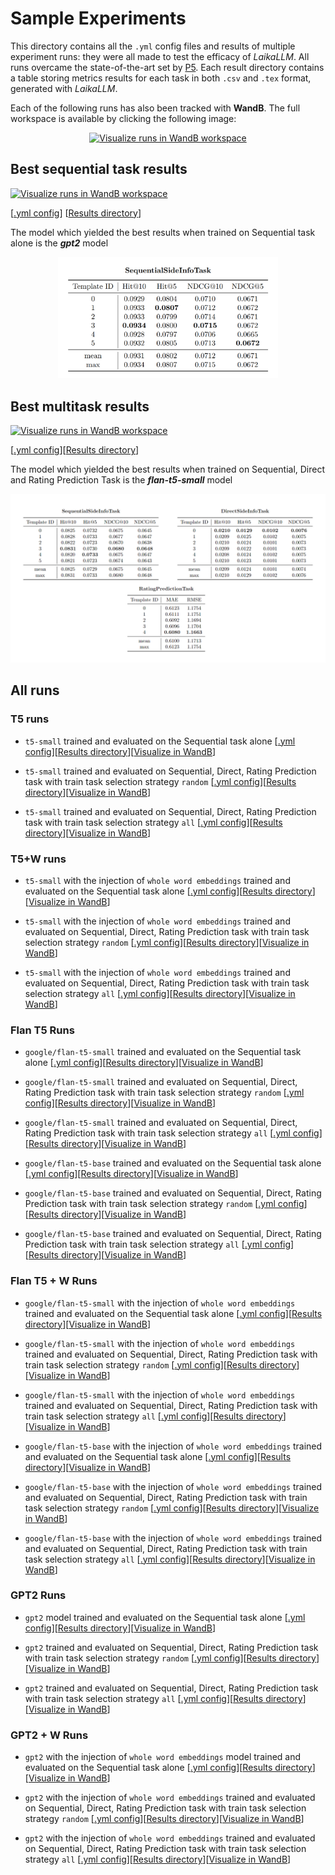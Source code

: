 # Sample Experiments

This directory contains all the `.yml` config files and results of multiple experiment runs: they were all made
to test the efficacy of *LaikaLLM*. All runs overcame the state-of-the-art set by [P5](https://arxiv.org/pdf/2203.13366.pdf).
Each result directory contains a table storing metrics results for each task in both `.csv` and `.tex` format, generated with *LaikaLLM*.

Each of the following runs has also been tracked with **WandB**. The full workspace is available by clicking the following image:

<p align="center">
  <a href="https://wandb.ai/silleellie/LaikaLLM" > 
    <img src="https://raw.githubusercontent.com/wandb/assets/main/wandb-logo-yellow-dots-black-wb.svg" alt="Visualize runs in WandB workspace" width="20%"/>
  </a>
</p>

## Best sequential task results
<a href="https://wandb.ai/silleellie/LaikaLLM/runs/7cq8bk1g">
  <img src="https://raw.githubusercontent.com/wandb/assets/main/wandb-github-badge-28.svg" alt="Visualize runs in WandB workspace" width="150px"/>
</a>

[[.yml config](gpt2/gpt2_seq.yml)] [[Results directory](gpt2/metrics_results/gpt2_seq)]

The model which yielded the best results when trained on Sequential task alone is the ***gpt2*** model
<p align="center">
    <img src="best_seq_results.png" alt="Best Sequential results" width="70%"/>
</p>

## Best multitask results
<a href="https://wandb.ai/silleellie/LaikaLLM/runs/u4kz46fl">
  <img src="https://raw.githubusercontent.com/wandb/assets/main/wandb-github-badge-28.svg" alt="Visualize runs in WandB workspace" width="150px"/>
</a>

[[.yml config](flan-t5/flan_t5_full_all.yml)][[Results directory](flan-t5/metrics_results/flan_t5_full_all)]

The model which yielded the best results when trained on Sequential, Direct and Rating Prediction Task is the ***flan-t5-small*** model 
<p align="center">
    <img src="best_all_results.png" alt="Best all results"/>
</p>

## All runs

### T5 runs
- `t5-small` trained and evaluated on the Sequential task alone [[.yml config](t5/t5_seq.yml)][[Results directory](t5/metrics_results/t5_seq)][[Visualize in WandB](https://wandb.ai/silleellie/LaikaLLM/runs/jv3dqr74)]

- `t5-small` trained and evaluated on Sequential, Direct, Rating Prediction task with train task selection strategy `random` [[.yml config](t5/t5_full_random.yml)][[Results directory](t5/metrics_results/t5_full_random)][[Visualize in WandB](https://wandb.ai/silleellie/LaikaLLM/runs/bxw0sogy)]

- `t5-small` trained and evaluated on Sequential, Direct, Rating Prediction task with train task selection strategy `all` [[.yml config](t5/t5_full_all.yml)][[Results directory](t5/metrics_results/t5_full_all)][[Visualize in WandB](https://wandb.ai/silleellie/LaikaLLM/runs/rrve3o96)]

### T5+W runs
- `t5-small` with the injection of `whole word embeddings` trained and evaluated on the Sequential task alone [[.yml config](t5+w/t5+w_seq.yml)][[Results directory](t5+w/metrics_results/t5+w_seq)][[Visualize in WandB](https://wandb.ai/silleellie/LaikaLLM/runs/4y3idqj5)]

- `t5-small` with the injection of `whole word embeddings` trained and evaluated on Sequential, Direct, Rating Prediction task with train task selection strategy `random` [[.yml config](t5+w/t5+w_full_random.yml)][[Results directory](t5+w/metrics_results/t5+w_full_random)][[Visualize in WandB](https://wandb.ai/silleellie/LaikaLLM/runs/he9ypxdb)]

- `t5-small` with the injection of `whole word embeddings` trained and evaluated on Sequential, Direct, Rating Prediction task with train task selection strategy `all` [[.yml config](t5+w/t5+w_full_all.yml)][[Results directory](t5+w/metrics_results/t5+w_full_all)][[Visualize in WandB](https://wandb.ai/silleellie/LaikaLLM/runs/tcqrvyon)]


### Flan T5 Runs
- `google/flan-t5-small` trained and evaluated on the Sequential task alone [[.yml config](flan-t5/flan_t5_seq.yml)][[Results directory](flan-t5/metrics_results/flan_t5_seq)][[Visualize in WandB](https://wandb.ai/silleellie/LaikaLLM/runs/2t521nr4)]

- `google/flan-t5-small` trained and evaluated on Sequential, Direct, Rating Prediction task with train task selection strategy `random` [[.yml config](flan-t5/flan_t5_full_random.yml)][[Results directory](flan-t5/metrics_results/flan_t5_full_random)][[Visualize in WandB](https://wandb.ai/silleellie/LaikaLLM/runs/3kpr4nas)]

- `google/flan-t5-small` trained and evaluated on Sequential, Direct, Rating Prediction task with train task selection strategy `all` [[.yml config](flan-t5/flan_t5_full_all.yml)][[Results directory](flan-t5/metrics_results/flan_t5_full_all)][[Visualize in WandB](https://wandb.ai/silleellie/LaikaLLM/runs/mb0rn9a8)]

- `google/flan-t5-base` trained and evaluated on the Sequential task alone [[.yml config](flan-t5/flan_t5_base_seq.yml)][[Results directory](flan-t5/metrics_results/flan_t5_base_seq)][[Visualize in WandB](https://wandb.ai/silleellie/LaikaLLM/runs/jzmgz2p9)]

- `google/flan-t5-base` trained and evaluated on Sequential, Direct, Rating Prediction task with train task selection strategy `random` [[.yml config](flan-t5/flan_t5_base_full_random.yml)][[Results directory](flan-t5/metrics_results/flan_t5_base_full_random)][[Visualize in WandB](https://wandb.ai/silleellie/LaikaLLM/runs/0kc6nh03)]

- `google/flan-t5-base` trained and evaluated on Sequential, Direct, Rating Prediction task with train task selection strategy `all` [[.yml config](flan-t5/flan_t5_base_full_all.yml)][[Results directory](flan-t5/metrics_results/flan_t5_base_full_all)][[Visualize in WandB](https://wandb.ai/silleellie/LaikaLLM/runs/iyd0whix)]


### Flan T5 + W Runs
- `google/flan-t5-small` with the injection of `whole word embeddings` trained and evaluated on the Sequential task alone [[.yml config](flan-t5+w/flan_t5+w_seq.yml)][[Results directory](flan-t5+w/metrics_results/flan_t5+w_seq)][[Visualize in WandB](https://wandb.ai/silleellie/LaikaLLM/runs/cuz0hguh)]

- `google/flan-t5-small` with the injection of `whole word embeddings` trained and evaluated on Sequential, Direct, Rating Prediction task with train task selection strategy `random` [[.yml config](flan-t5+w/flan_t5+w_full_random.yml)][[Results directory](flan-t5+w/metrics_results/flan_t5+w_full_random)][[Visualize in WandB](https://wandb.ai/silleellie/LaikaLLM/runs/7n03oosq)]

- `google/flan-t5-small` with the injection of `whole word embeddings` trained and evaluated on Sequential, Direct, Rating Prediction task with train task selection strategy `all` [[.yml config](flan-t5+w/flan_t5+w_full_all.yml)][[Results directory](flan-t5+w/metrics_results/flan_t5+w_full_all)][[Visualize in WandB](https://wandb.ai/silleellie/LaikaLLM/runs/mfi0zvjs)]

- `google/flan-t5-base` with the injection of `whole word embeddings` trained and evaluated on the Sequential task alone [[.yml config](flan-t5+w/flan_t5+w_base_seq.yml)][[Results directory](flan-t5+w/metrics_results/flan_t5+w_base_seq)][[Visualize in WandB](https://wandb.ai/silleellie/LaikaLLM/runs/our9jkc3)]

- `google/flan-t5-base` with the injection of `whole word embeddings` trained and evaluated on Sequential, Direct, Rating Prediction task with train task selection strategy `random` [[.yml config](flan-t5+w/flan_t5+w_base_full_random.yml)][[Results directory](flan-t5+w/metrics_results/flan_t5+w_base_full_random)][[Visualize in WandB](https://wandb.ai/silleellie/LaikaLLM/runs/efba0es8)]

- `google/flan-t5-base` with the injection of `whole word embeddings` trained and evaluated on Sequential, Direct, Rating Prediction task with train task selection strategy `all` [[.yml config](flan-t5+w/flan_t5+w_base_full_all.yml)][[Results directory](flan-t5+w/metrics_results/flan_t5+w_base_full_all)][[Visualize in WandB](https://wandb.ai/silleellie/LaikaLLM/runs/oxxjo006)]


### GPT2 Runs
- `gpt2` model trained and evaluated on the Sequential task alone [[.yml config](gpt2/gpt2_seq.yml)][[Results directory](gpt2/metrics_results/gpt2_seq)][[Visualize in WandB](https://wandb.ai/silleellie/LaikaLLM/runs/jzmgz2p9)]

- `gpt2` trained and evaluated on Sequential, Direct, Rating Prediction task with train task selection strategy `random` [[.yml config](gpt2/gpt2_full_random.yml)][[Results directory](gpt2/metrics_results/gpt2_full_random)][[Visualize in WandB](https://wandb.ai/silleellie/LaikaLLM/runs/0kc6nh03)]

- `gpt2` trained and evaluated on Sequential, Direct, Rating Prediction task with train task selection strategy `all` [[.yml config](gpt2/gpt2_full_all.yml)][[Results directory](gpt2/metrics_results/gpt2_full_all)][[Visualize in WandB](https://wandb.ai/silleellie/LaikaLLM/runs/iyd0whix)]


### GPT2 + W Runs
- `gpt2` with the injection of `whole word embeddings` model trained and evaluated on the Sequential task alone [[.yml config](gpt2+w/gpt2+w_seq.yml)][[Results directory](gpt2+w/metrics_results/gpt2+w_seq)][[Visualize in WandB](https://wandb.ai/silleellie/LaikaLLM/runs/dnw1ope5)]

- `gpt2` with the injection of `whole word embeddings` trained and evaluated on Sequential, Direct, Rating Prediction task with train task selection strategy `random` [[.yml config](gpt2+w/gpt2+w_full_random.yml)][[Results directory](gpt2+w/metrics_results/gpt2+w_full_random)][[Visualize in WandB](https://wandb.ai/silleellie/LaikaLLM/runs/sve0j31i)]

- `gpt2` with the injection of `whole word embeddings` trained and evaluated on Sequential, Direct, Rating Prediction task with train task selection strategy `all` [[.yml config](gpt2+w/gpt2+w_full_all.yml)][[Results directory](gpt2+w/metrics_results/gpt2+w_full_all)][[Visualize in WandB](https://wandb.ai/silleellie/LaikaLLM/runs/vpeb84av)]
